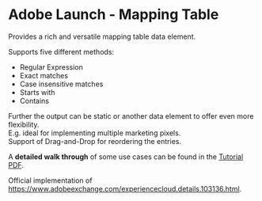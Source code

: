 Adobe Launch - Mapping Table
============================

Provides a rich and versatile mapping table data element.

Supports five different methods:
* Regular Expression
* Exact matches
* Case insensitive matches
* Starts with
* Contains

Further the output can be static or another data element to offer even more flexibility.  
E.g. ideal for implementing multiple marketing pixels.  
Support of Drag-and-Drop for reordering the entries.  

A **detailed walk through** of some use cases can be found in the [Tutorial PDF](doc/mapping-table-tutorial.pdf).


Official implementation of https://www.adobeexchange.com/experiencecloud.details.103136.html.

